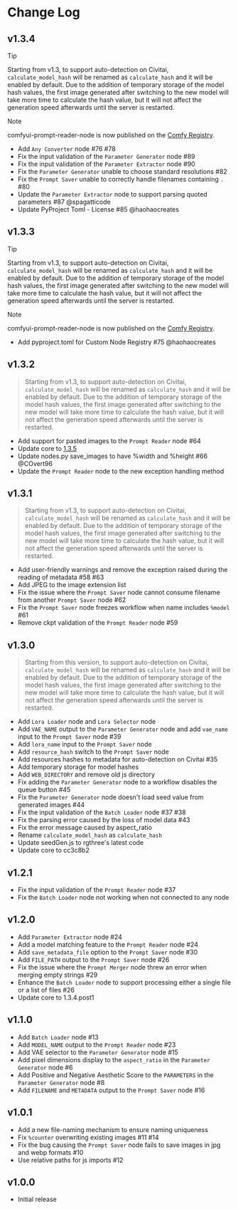 # Change Log
## v1.3.4
> [!TIP]
> Starting from v1.3, to support auto-detection on Civitai, `calculate_model_hash` will be renamed as 
> `calculate_hash` and it will be enabled by default. Due to the addition of temporary storage of the model hash values,
> the first image generated after switching to the new model will take more time to calculate the hash value, 
> but it will not affect the generation speed afterwards until the server is restarted.

> [!NOTE]
> comfyui-prompt-reader-node is now published on the [Comfy Registry](https://www.comfyregistry.org/).

- Add `Any Converter` node #76 #78
- Fix the input validation of the `Parameter Generator` node #89
- Fix the input validation of the `Parameter Extractor` node #90
- Fix the `Parameter Generator` unable to choose standard resolutions #82
- Fix the `Prompt Saver` unable to correctly handle filenames containing `.` #80
- Update the `Parameter Extractor` node to support parsing quoted parameters #87 @spagatticode
- Update PyProject Toml - License #85 @haohaocreates

## v1.3.3
> [!TIP]
> Starting from v1.3, to support auto-detection on Civitai, `calculate_model_hash` will be renamed as 
> `calculate_hash` and it will be enabled by default. Due to the addition of temporary storage of the model hash values,
> the first image generated after switching to the new model will take more time to calculate the hash value, 
> but it will not affect the generation speed afterwards until the server is restarted.

> [!NOTE]
> comfyui-prompt-reader-node is now published on the [Comfy Registry](https://www.comfyregistry.org/).

- Add pyproject.toml for Custom Node Registry #75 @haohaocreates

## v1.3.2
> Starting from v1.3, to support auto-detection on Civitai, `calculate_model_hash` will be renamed as 
> `calculate_hash` and it will be enabled by default. Due to the addition of temporary storage of the model hash values,
> the first image generated after switching to the new model will take more time to calculate the hash value, 
> but it will not affect the generation speed afterwards until the server is restarted.

- Add support for pasted images to the `Prompt Reader` node #64
- Update core to [1.3.5](https://github.com/receyuki/stable-diffusion-prompt-reader/releases/tag/v1.3.5)
- Update nodes.py save_images to have %width and %height #66 @COvert96
- Update the `Prompt Reader` node to the new exception handling method

## v1.3.1
> Starting from v1.3, to support auto-detection on Civitai, `calculate_model_hash` will be renamed as 
> `calculate_hash` and it will be enabled by default. Due to the addition of temporary storage of the model hash values,
> the first image generated after switching to the new model will take more time to calculate the hash value, 
> but it will not affect the generation speed afterwards until the server is restarted.

- Add user-friendly warnings and remove the exception raised during the reading of metadata #58 #63
- Add JPEG to the image extension list
- Fix the issue where the `Prompt Saver` node cannot consume filename from another `Prompt Saver` node #62
- Fix the `Prompt Saver` node freezes workflow when name includes `%model` #61
- Remove ckpt validation of the `Prompt Reader` node #59

## v1.3.0
> Starting from this version, to support auto-detection on Civitai, `calculate_model_hash` will be renamed as 
> `calculate_hash` and it will be enabled by default. Due to the addition of temporary storage of the model hash values,
> the first image generated after switching to the new model will take more time to calculate the hash value, 
> but it will not affect the generation speed afterwards until the server is restarted.

- Add `Lora Loader` node and `Lora Selector` node
- Add `VAE_NAME` output to the `Parameter Generator` node and add `vae_name` input to the `Prompt Saver` node #39
- Add `lora_name` input to the `Prompt Saver` node
- Add `resource_hash` switch to the `Prompt Saver` node
- Add resources hashes to metadata for auto-detection on Civitai #35
- Add temporary storage for model hashes
- Add `WEB_DIRECTORY` and remove old js directory
- Fix adding the `Parameter Generator` node to a workflow disables the queue button #45
- Fix the `Parameter Generator` node doesn't load seed value from generated images #44
- Fix the input validation of the `Batch Loader` node #37 #38
- Fix the parsing error caused by the loss of model data #43
- Fix the error message caused by aspect_ratio
- Rename `calculate_model_hash` as `calculate_hash`
- Update seedGen.js to rgthree's latest code
- Update core to cc3c8b2

## v1.2.1
- Fix the input validation of the `Prompt Reader` node #37
- Fix the `Batch Loader` node not working when not connected to any node

## v1.2.0
- Add `Parameter Extractor` node #24
- Add a model matching feature to the `Prompt Reader` node #24
- Add `save_metadata_file` option to the `Prompt Saver` node #30
- Add `FILE_PATH` output to the `Prompt Saver` node #26
- Fix the issue where the `Prompt Merger` node threw an error when merging empty strings #29
- Enhance the `Batch Loader` node to support processing either a single file or a list of files #26
- Update core to 1.3.4.post1

## v1.1.0
- Add `Batch Loader` node #13
- Add `MODEL_NAME` output to the `Prompt Reader` node #23
- Add VAE selector to the `Parameter Generator` node #15
- Add pixel dimensions display to the `aspect_ratio` in the `Parameter Generator` node #6
- Add Positive and Negative Aesthetic Score to the `PARAMETERS` in the `Parameter Generator` node #8
- Add `FILENAME` and `METADATA` output to the `Prompt Saver` node #16

## v1.0.1
- Add a new file-naming mechanism to ensure naming uniqueness
- Fix `%counter` overwriting existing images #11 #14
- Fix the bug causing the `Prompt Saver` node fails to save images in jpg and webp formats #10
- Use relative paths for js imports #12

## v1.0.0
- Initial release